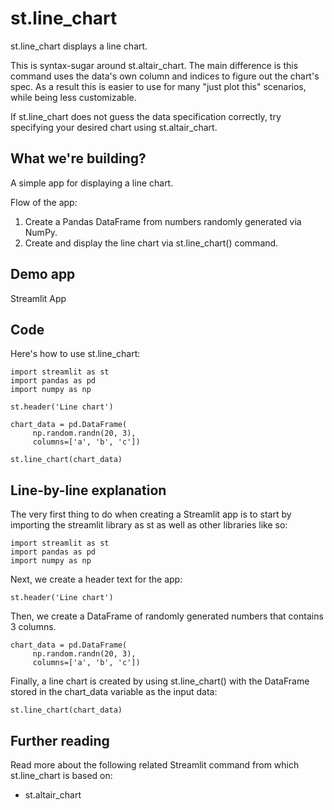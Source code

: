 # st.line_chart

st.line_chart displays a line chart.

This is syntax-sugar around st.altair_chart. The main difference is this command uses the data's own column and indices to figure out the chart's spec. As a result this is easier to use for many "just plot this" scenarios, while being less customizable.

If st.line_chart does not guess the data specification correctly, try specifying your desired chart using st.altair_chart.

## What we're building?

A simple app for displaying a line chart.

Flow of the app:

 1. Create a Pandas DataFrame from numbers randomly generated via NumPy.
 2. Create and display the line chart via st.line_chart() command.

## Demo app

Streamlit App

## Code

Here's how to use st.line_chart:

```
import streamlit as st
import pandas as pd
import numpy as np

st.header('Line chart')

chart_data = pd.DataFrame(
     np.random.randn(20, 3),
     columns=['a', 'b', 'c'])

st.line_chart(chart_data)
```
## Line-by-line explanation

The very first thing to do when creating a Streamlit app is to start by importing the streamlit library as st as well as other libraries like so:

```
import streamlit as st
import pandas as pd
import numpy as np
```
Next, we create a header text for the app:

```
st.header('Line chart')
```
Then, we create a DataFrame of randomly generated numbers that contains 3 columns.

```
chart_data = pd.DataFrame(
     np.random.randn(20, 3),
     columns=['a', 'b', 'c'])
```
Finally, a line chart is created by using st.line_chart() with the DataFrame stored in the chart_data variable as the input data:

```
st.line_chart(chart_data)
```
## Further reading

Read more about the following related Streamlit command from which st.line_chart is based on:

 - st.altair_chart